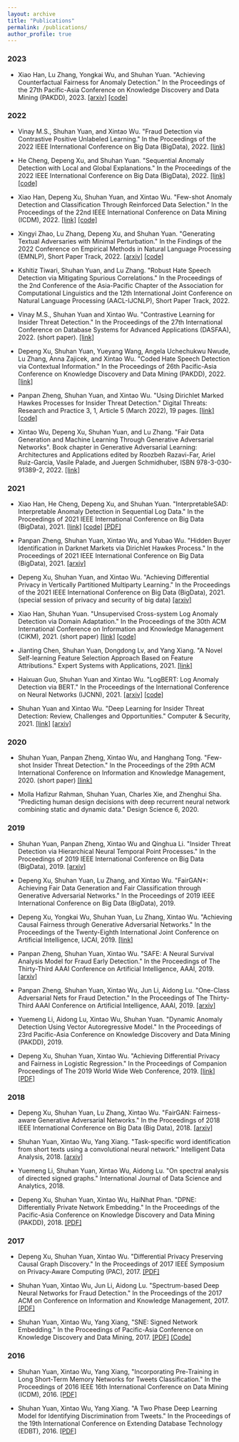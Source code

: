 ```yaml
---
layout: archive
title: "Publications"
permalink: /publications/
author_profile: true
---
```


### 2023

- Xiao Han, Lu Zhang, Yongkai Wu, and Shuhan Yuan. "Achieving Counterfactual Fairness for Anomaly Detection."  In the Proceedings of the 27th Pacific-Asia Conference on Knowledge Discovery and Data Mining (PAKDD), 2023. [\[arxiv\]](https://arxiv.org/abs/2303.02318) [\[code\]](https://github.com/hanxiao0607/CFAD)


### 2022

- Vinay M.S., Shuhan Yuan, and Xintao Wu. "Fraud Detection via Contrastive Positive Unlabeled Learning." In the Proceedings of the 2022 IEEE International Conference on Big Data (BigData), 2022. [\[link\]](https://ieeexplore.ieee.org/document/10020693)

- He Cheng, Depeng Xu, and Shuhan Yuan. "Sequential Anomaly Detection with Local and Global Explanations." In the Proceedings of the 2022 IEEE International Conference on Big Data (BigData), 2022. [\[link\]](https://ieeexplore.ieee.org/document/10020990) [\[code\]](https://github.com/Serendipity618/GLEAD)

- Xiao Han, Depeng Xu, Shuhan Yuan, and Xintao Wu. "Few-shot Anomaly Detection and Classification Through Reinforced Data Selection."  In the Proceedings of the 22nd IEEE International Conference on Data Mining (ICDM), 2022. [\[link\]](https://ieeexplore.ieee.org/document/10027786) [\[code\]](https://github.com/hanxiao0607/FADS)

- Xingyi Zhao, Lu Zhang, Depeng Xu, and Shuhan Yuan. "Generating Textual Adversaries with Minimal Perturbation." In the Findings of the 2022 Conference on Empirical Methods in Natural Language Processing (EMNLP), Short Paper Track, 2022. [\[arxiv\]](https://arxiv.org/abs/2211.06571) [\[code\]](https://github.com/xingyizhao/TAMPERS)

- Kshitiz Tiwari, Shuhan Yuan, and Lu Zhang. "Robust Hate Speech Detection via Mitigating Spurious Correlations." In the Proceedings of the 2nd Conference of the Asia-Pacific Chapter of the Association for Computational Linguistics and the 12th International Joint Conference on Natural Language Processing (AACL-IJCNLP), Short Paper Track, 2022.

- Vinay M.S., Shuhan Yuan and Xintao Wu. "Contrastive Learning for Insider Threat Detection." In the Proceedings of the 27th International Conference on Database Systems for Advanced Applications (DASFAA), 2022. (short paper). [\[link\]](https://link.springer.com/chapter/10.1007/978-3-031-00123-9_32)

- Depeng Xu, Shuhan Yuan, Yueyang Wang, Angela Uchechukwu Nwude, Lu Zhang, Anna Zajicek, and Xintao Wu. "Coded Hate Speech Detection via Contextual Information." In the Proceedings of 26th Pacific-Asia Conference on Knowledge Discovery and Data Mining (PAKDD), 2022. [\[link\]](https://link.springer.com/chapter/10.1007/978-3-031-05933-9_8)

- Panpan Zheng, Shuhan Yuan, and Xintao Wu. "Using Dirichlet Marked Hawkes Processes for Insider Threat Detection." Digital Threats: Research and Practice 3, 1, Article 5 (March 2022), 19 pages. [\[link\]](https://dl.acm.org/doi/full/10.1145/3457908) [\[code\]](https://github.com/PanpanZheng/DMHP)

- Xintao Wu, Depeng Xu, Shuhan Yuan, and Lu Zhang.  "Fair Data Generation and Machine Learning Through Generative Adversarial Networks". Book chapter in Generative Adversarial Learning: Architectures and Applications edited by Roozbeh Razavi-Far, Ariel Ruiz-Garcia, Vasile Palade, and Juergen Schmidhuber, ISBN 978-3-030-91389-2, 2022. [\[link\]](https://link.springer.com/book/10.1007/978-3-030-91390-8)

### 2021

- Xiao Han, He Cheng, Depeng Xu, and Shuhan Yuan. "InterpretableSAD: Interpretable Anomaly Detection in Sequential Log Data." In the Proceedings of 2021 IEEE International Conference on Big Data (BigData), 2021. [\[link\]](https://ieeexplore.ieee.org/abstract/document/9671642) [\[code\]](https://github.com/hanxiao0607/InterpretableSAD) [\[PDF\]](https://yuan.shuhan.org/files/BigData-21.pdf)

- Panpan Zheng, Shuhan Yuan, Xintao Wu, and Yubao Wu. "Hidden Buyer Identification in Darknet Markets via Dirichlet Hawkes Process." In the Proceedings of 2021 IEEE International Conference on Big Data (BigData), 2021. [\[arxiv\]](https://arxiv.org/abs/1911.04620)

- Depeng Xu, Shuhan Yuan, and Xintao Wu. "Achieving Differential Privacy in Vertically Partitioned Multiparty Learning." In the Proceedings of the 2021 IEEE International Conference on Big Data (BigData), 2021. (special session of privacy and security of big data) [\[arxiv\]](https://arxiv.org/abs/1911.04587)

- Xiao Han, Shuhan Yuan. "Unsupervised Cross-system Log Anomaly Detection via Domain Adaptation." In the Proceedings of the 30th ACM International Conference on Information and Knowledge Management (CIKM), 2021. (short paper) [\[link\]](https://dl.acm.org/doi/abs/10.1145/3459637.3482209) [\[code\]](https://github.com/hanxiao0607/LogTAD)

- Jianting Chen, Shuhan Yuan, Dongdong Lv, and Yang Xiang. "A Novel Self-learning Feature Selection Approach Based on Feature Attributions." Expert Systems with Applications, 2021. [\[link\]](https://doi.org/10.1016/j.eswa.2021.115219)

- Haixuan Guo, Shuhan Yuan and Xintao Wu. "LogBERT: Log Anomaly Detection via BERT." In the Proceedings of the International Conference on Neural Networks (IJCNN), 2021. [\[arxiv\]](https://arxiv.org/abs/2103.04475) [\[code\]](https://github.com/HelenGuohx/logbert)

- Shuhan Yuan and Xintao Wu.  "Deep Learning for Insider Threat Detection: Review, Challenges and Opportunities." Computer & Security, 2021. [\[link\]](https://doi.org/10.1016/j.cose.2021.102221) [\[arxiv\]](https://arxiv.org/abs/2005.12433)

### 2020

- Shuhan Yuan, Panpan Zheng, Xintao Wu, and Hanghang Tong. "Few-shot Insider Threat Detection." In the Proceedings of the 29th ACM International Conference on Information and Knowledge Management, 2020. (short paper) [\[link\]](https://dl.acm.org/doi/abs/10.1145/3340531.3412161)

- Molla Hafizur Rahman, Shuhan Yuan, Charles Xie, and Zhenghui Sha. "Predicting human design decisions with deep recurrent neural network combining static and dynamic data." Design Science 6, 2020.

### 2019

- Shuhan Yuan, Panpan Zheng, Xintao Wu and Qinghua Li. "Insider Threat Detection via Hierarchical Neural Temporal Point Processes." In the Proceedings of 2019 IEEE International Conference on Big Data (BigData), 2019. [\[arxiv\]](https://arxiv.org/abs/1910.03171)

- Depeng Xu, Shuhan Yuan, Lu Zhang, and Xintao Wu. "FairGAN+: Achieving Fair Data Generation and Fair Classification through Generative Adversarial Networks." In the Proceedings of 2019 IEEE International Conference on Big Data (BigData), 2019.

- Depeng Xu, Yongkai Wu, Shuhan Yuan, Lu Zhang, Xintao Wu. "Achieving Causal Fairness through Generative Adversarial Networks." In the Proceedings of the Twenty-Eighth International Joint Conference on Artificial Intelligence, IJCAI, 2019. [\[link\]](https://www.ijcai.org/Proceedings/2019/201)

- Panpan Zheng, Shuhan Yuan, Xintao Wu. "SAFE: A Neural Survival Analysis Model for Fraud Early Detection." In the Proceedings of The Thirty-Third AAAI Conference on Artificial Intelligence, AAAI, 2019. [\[arxiv\]](https://arxiv.org/abs/1809.04683)

- Panpan Zheng, Shuhan Yuan, Xintao Wu, Jun Li, Aidong Lu. "One-Class Adversarial Nets for Fraud Detection." In the Proceedings of The Thirty-Third AAAI Conference on Artificial Intelligence, AAAI, 2019. [\[arxiv\]](https://arxiv.org/abs/1803.01798)

- Yuemeng Li, Aidong Lu, Xintao Wu, Shuhan Yuan. "Dynamic Anomaly Detection Using Vector Autoregressive Model." In the Proceedings of 23rd Pacific-Asia Conference on Knowledge Discovery and Data Mining (PAKDD), 2019.

- Depeng Xu, Shuhan Yuan, Xintao Wu. "Achieving Differential Privacy and Fairness in Logistic Regression." In the Proceedings of Companion Proceedings of The 2019 World Wide Web Conference, 2019. [\[link\]](https://dl.acm.org/doi/10.1145/3308560.3317584) [\[PDF\]](https://yuan.shuhan.org/files/WWW-19.pdf)

### 2018

- Depeng Xu, Shuhan Yuan, Lu Zhang, Xintao Wu. "FairGAN: Fairness-aware Generative Adversarial Networks." In the Proceedings of 2018 IEEE International Conference on Big Data (Big Data), 2018. [\[arxiv\]](https://arxiv.org/abs/1805.11202)

- Shuhan Yuan, Xintao Wu, Yang Xiang. "Task-specific word identification from short texts using a convolutional neural network." Intelligent Data Analysis, 2018. [\[arxiv\]](https://arxiv.org/abs/1706.00884)

- Yuemeng Li, Shuhan Yuan, Xintao Wu, Aidong Lu. "On spectral analysis of directed signed graphs." International Journal of Data Science and Analytics, 2018.

- Depeng Xu, Shuhan Yuan, Xintao Wu, HaiNhat Phan. "DPNE: Differentially Private Network Embedding." In the Proceedings of the Pacific-Asia Conference on Knowledge Discovery and Data Mining (PAKDD), 2018. [\[PDF\]](https://yuan.shuhan.org/files/PAKDD18.pdf)

### 2017

- Depeng Xu, Shuhan Yuan, Xintao Wu. "Differential Privacy Preserving Causal Graph Discovery." In the Proceedings of 2017 IEEE Symposium on Privacy-Aware Computing (PAC), 2017. [\[PDF\]](https://yuan.shuhan.org/files/PAC-17.pdf)

- Shuhan Yuan, Xintao Wu, Jun Li, Aidong Lu. "Spectrum-based Deep Neural Networks for Fraud Detection." In the Proceedings of the 2017 ACM on Conference on Information and Knowledge Management, 2017. [\[PDF\]](https://yuan.shuhan.org/files/CIKM-17.pdf)

- Shuhan Yuan, Xintao Wu, Yang Xiang, "SNE: Signed Network Embedding." In the Proceedings of Pacific-Asia Conference on Knowledge Discovery and Data Mining, 2017. [\[PDF\]](https://yuan.shuhan.org/files/PAKDD-17.pdf) [\[Code\]](https://bitbucket.org/bookcold/sne-signed-network-embedding/src/master/)

### 2016

- Shuhan Yuan, Xintao Wu, Yang Xiang, "Incorporating Pre-Training in Long Short-Term Memory Networks for Tweets Classification." In the Proceedings of 2016 IEEE 16th International Conference on Data Mining (ICDM), 2016. [\[PDF\]](https://yuan.shuhan.org/files/ICDM-16.pdf)

- Shuhan Yuan, Xintao Wu, Yang Xiang. "A Two Phase Deep Learning Model for Identifying Discrimination from Tweets." In the Proceedings of the 19th International Conference on Extending Database Technology (EDBT), 2016. [\[PDF\]](https://yuan.shuhan.org/files/EDBT-16.pdf)

